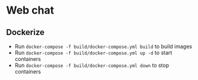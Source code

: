 # Web chat

## Dockerize

- Run `docker-compose -f build/docker-compose.yml build` to build images
- Run `docker-compose -f build/docker-compose.yml up -d` to start containers
- Run `docker-compose -f build/docker-compose.yml down` to stop containers
